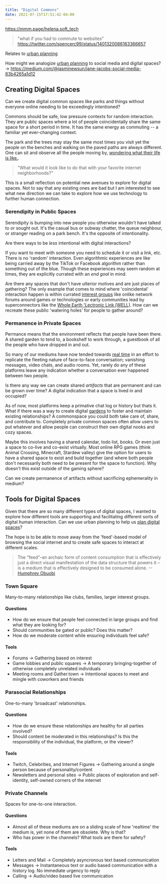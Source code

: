 ```yaml
---
title: "Digital Commons"
date: 2021-07-15T17:51:42-04:00
---
```


https://mmm.page/helena.soft_tech

> "what if you had to commute to websites"
> https://twitter.com/spencerc99/status/1401320086183366657

Relates to [urban planning](/thoughts/urban-planning)

How might we analogize [urban planning](thoughts/urban-planning.md) to social media and digital spaces? -> https://medium.com/@jasminewsun/jane-jacobs-social-media-83b4265a1d12

## Creating Digital Spaces
Can we create digital common spaces like parks and things without everyone online needing to be exceedingly intentioned?

Commons should be safe, low pressure contexts for random interaction. They are public spaces where a lot of people coincidentally share the same space for a short period in time. It has the same energy as commuting -- a familiar yet ever-changing context.

The park and the trees may stay the same most times you visit yet the people on the benches and walking on the paved paths are always different. One can sit and observe all the people moving by, [wondering what their life is like.](https://en.wikipedia.org/wiki/People-watching).

> "What would it look like to do that with your favorite internet neighborhoods?"

This is a small reflection on potential new avenues to explore for digital spaces. Not to say that any existing ones are bad but I am interested to see what new direction we can take to explore how we use technology to further human connection.

### Serendipity in Public Spaces
Serendipity is bumping into new people you otherwise wouldn't have talked to or sought out. It's the casual bus or subway chatter, the queue neighbour, or stranger reading on a park bench. It's the opposite of intentionality.

Are there ways to be _less_ intentional with digital interactions?

If you want to meet with someone you need to schedule it or visit a link, etc. There is no 'random' interaction. Even algorithmic experiences are like being carried away by the TikTok or Facebook algorithm rather than something out of the blue. Though these experiences may seem random at times, they are explicitly currated with an _end goal_ in mind.

Are there any spaces that don't have ulterior motives and are just places of gathering? The only example that comes to mind where 'coincidental' interaction happen is within currated [interest groups](thoughts/social-graphs.md) like onlike network forums around games or technologies or early communities lead by superconnectors like the [Whole Earth 'Lectronic Link (WELL)](https://en.wikipedia.org/wiki/The_WELL). How can we recreate these public 'watering holes' for people to gather around? 

### Permanence in Private Spaces
Permance means that the environment reflects that people have been there. A shared garden to tend to, a bookshelf to work through, a guestbook of all the people who have dropped in and out.

So many of our mediums have now tended towards [real time](thoughts/ephemereal-content.md) in an effort to replicate the fleeting nature of face-to-face conversation; vanishing messages, video chats, and audio rooms. Yet, rarely do any of these platforms leave any indication whether a conversation ever happened between two people.

Is there any way we can create shared *artifacts* that are permanent and can be grown over time? A digital indication that a space is lived in and occupied?

As of now, most platforms keep a primative chat log or history but thats it. What if there was a way to create digital [gardens](https://twitter.com/samihusseni/status/1329499588982575104) to foster and maintain existing relationships? A commonspace you could both take care of, share, and contribute to. Completely private common spaces often allow users to put whatever and allow people can construct their own digital nooks and cozy spaces.

Maybe this involves having a shared calendar, todo list, books. Or even just a space to co-live and co-exist virtually. Most online RPG games (think Animal Crossing, Minecraft, Stardew valley) give the option for users to have a shared space to exist and build together (and where both people don't necessarily both need to be present for the space to function). Why doesn't this exist outside of the gaming sphere?

Can we create permanence of artifacts without sacrificing ephemerality in medium?

## Tools for Digital Spaces
Given that there are so many different types of digital spaces, I wanted to explore how different tools are supporting and facilitating different sorts of digital human interaction. Can we use urban planning to help us [plan digital spaces](https://medium.com/@jasminewsun/jane-jacobs-social-media-83b4265a1d12)?

The hope is to be able to move away from the 'feed'-based model of browsing the social internet and to create safe spaces to interact at different scales.

> The “feed”–an archaic form of content consumption that is effectively just a direct visual manifestation of the data structure that powers it – is a medium that is effectively designed to be consumed alone.  --[Humphrey Obuobi](https://www.somewheregood.com/garden/trust-and-safety/)

### Town Square
Many-to-many relationships like clubs, families, larger interest groups. 

#### Questions
* How do we ensure that people feel connected in large groups and find 
what they are looking for?
* Should communities be gated or public? Does this matter?
* How do we moderate content while ensuring individuals feel safe?

#### Tools
* Forums -> Gathering based on interest
* Game lobbies and public squares -> A temporary bringing-together of otherwise completely unrelated individuals
* Meeting rooms and Gather.town -> Intentional spaces to meet and mingle with coworkers and friends

### Parasocial Relationships
One-to-many 'broadcast' relationships.

#### Questions
* How do we ensure these relationships are healthy for all parties involved?
* Should content be moderated in this relationships? Is this the responsibility of the individual, the platform, or the viewer?

#### Tools 
* Twitch, Celebrities, and Internet Figures -> Gathering around a single person because of personality/content
* Newsletters and personal sites -> Public places of exploration and self-identity, self-owned corners of the internet

### Private Channels
Spaces for one-to-one interaction.

#### Questions
* Almost all of these mediums are on a sliding scale of how 'realtime' the medium is, yet none of them are obsolete. Why is that?
* Who has power in the channels? What tools are there for safety?

#### Tools 
* Letters and Mail -> Completely asyncronous text based communication
* Messages -> Instantaneous text or audio based communication with a history log. No immediate urgency to reply
* Calling -> Audio/video based live communication